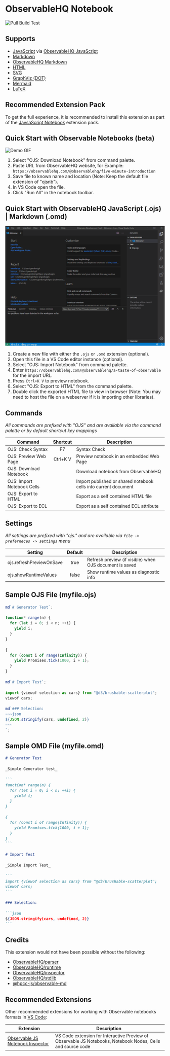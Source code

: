 # ObservableHQ Notebook

![Pull Build Test](https://img.shields.io/github/workflow/status/GordonSmith/vscode-ojs/Pull%20Build%20Test.svg?logo=github&label=Pull%20Build%20Test)

## Supports

- [JavaScript](https://www.javascript.com/) via [ObservableHQ JavaScript](https://observablehq.com/@observablehq/introduction-to-code?collection=@observablehq/notebook-fundamentals)
- [Markdown](https://www.markdownguide.org/)
- [ObservableHQ Markdown](https://observablehq.com/@observablehq/markdown-quick-reference?collection=@observablehq/notebook-fundamentals)
- [HTML](https://developer.mozilla.org/en-US/docs/Web/HTML)
- [SVG](https://developer.mozilla.org/en-US/docs/Web/SVG)
- [GraphViz (DOT)](https://graphviz.org/)
- [Mermaid](https://mermaid-js.github.io/mermaid/#/)
- [LaTeX](https://www.latex-project.org/about/)

## Recommended Extension Pack

To get the full experience, it is recommended to install this extension as part of the [JavsaScript Notebook](https://marketplace.visualstudio.com/items?itemName=GordonSmith.js-notebook-extension-pack) extension pack.

## Quick Start with Observable Notebooks (beta)

![Demo GIF](./images/ojsDemoNotebook.gif)

1. Select "OJS: Download Notebook" from command palette.
2. Paste URL from ObservableHQ website, for Example: `https://observablehq.com/@observablehq/five-minute-introduction`
3. Save file to known name and location (Note: Keep the default file extension of "ojsnb").
4. In VS Code open the file.
5. Click "Run All" in the notebook toolbar.

## Quick Start with ObservableHQ JavaScript (.ojs) | Markdown (.omd)

![Demo GIF](./images/ojsDemo.gif)

1. Create a new file with either the `.ojs` or `.omd` extension (optional).
2. Open this file in a VS Code editor instance (optional).
3. Select "OJS: Import Notebook" from command palette.
4. Enter `https://observablehq.com/@observablehq/a-taste-of-observable` for the import URL.
5. Press `Ctrl+K V` to preview notebook.
6. Select "OJS: Export to HTML" from the command palette.
7. Double click the exported HTML file to view in browser (Note: You may need to host the file on a webserver if it is importing other libraries).

## Commands

_All commands are prefixed with "OJS" and are available via the command palette or by default shortcut key mappings_

| Command                    | Shortcut | Description                                                     |
| -------------------------- | :------: | --------------------------------------------------------------- |
| OJS: Check Syntax          |    F7    | Syntax Check                                                    |
| OJS: Preview Web Page      | Ctrl+K V | Preview notebook in an embedded Web Page                        |
| OJS: Download Notebook     |          | Download notebook from ObservableHQ                             |
| OJS: Import Notebook Cells |          | Import published or shared notebook cells into current document |
| OJS: Export to HTML        |          | Export as a self contained HTML file                            |
| OJS: Export to ECL         |          | Export as a self contained ECL attribute                        |

## Settings

_All settings are prefixed with "ojs." and are available via `file -> preferneces -> settings` menu_

| Setting                  | Default | Description                                             |
| ------------------------ | :-----: | ------------------------------------------------------- |
| ojs.refreshPreviewOnSave |  true   | Refresh preview (if visible) when OJS document is saved |
| ojs.showRuntimeValues    |  false  | Show runtime values as diagnostic info                  |

## Sample OJS File (myfile.ojs)

```javascript
md`# Generator Test`;

function* range(n) {
  for (let i = 0; i < n; ++i) {
    yield i;
  }
}

{
  for (const i of range(Infinity)) {
    yield Promises.tick(1000, i + 1);
  }
}

md`# Import Test`;

import {viewof selection as cars} from "@d3/brushable-scatterplot";
viewof cars;

md`### Selection:
~~~json
${JSON.stringify(cars, undefined, 2)}
~~~
`;
```

## Sample OMD File (myfile.omd)

````markdown
# Generator Test

_Simple Generator test_

```
function* range(n) {
  for (let i = 0; i < n; ++i) {
    yield i;
  }
}

{
  for (const i of range(Infinity)) {
    yield Promises.tick(1000, i + 1);
  }
}
```

# Import Test

_Simple Import Test_

```
import {viewof selection as cars} from "@d3/brushable-scatterplot";
viewof cars;
```

### Selection:

```json
${JSON.stringify(cars, undefined, 2)}
```
````

## Credits

This extension would not have been possible without the following:

- [ObservableHQ/parser](https://github.com/observablehq/parser)
- [ObservableHQ/runtime](https://github.com/observablehq/runtime)
- [ObservableHQ/inspector](https://github.com/observablehq/inspector)
- [ObservableHQ/stdlib](https://github.com/observablehq/stdlib)
- [@hpcc-js/observable-md](https://github.com/hpcc-systems/Visualization/tree/master/packages/observable-md)

## Recommended Extensions

Other recommended extensions for working with Observable notebooks formats in [VS Code](https://code.visualstudio.com/):

| Extension                                                                                                                       | Description                                                                                                 |
| ------------------------------------------------------------------------------------------------------------------------------- | ----------------------------------------------------------------------------------------------------------- |
| [Observable JS Notebook Inspector](https://marketplace.visualstudio.com/items?itemName=RandomFractalsInc.js-notebook-inspector) | VS Code extension for Interactive Preview of Observable JS Notebooks, Notebook Nodes, Cells and source code |

